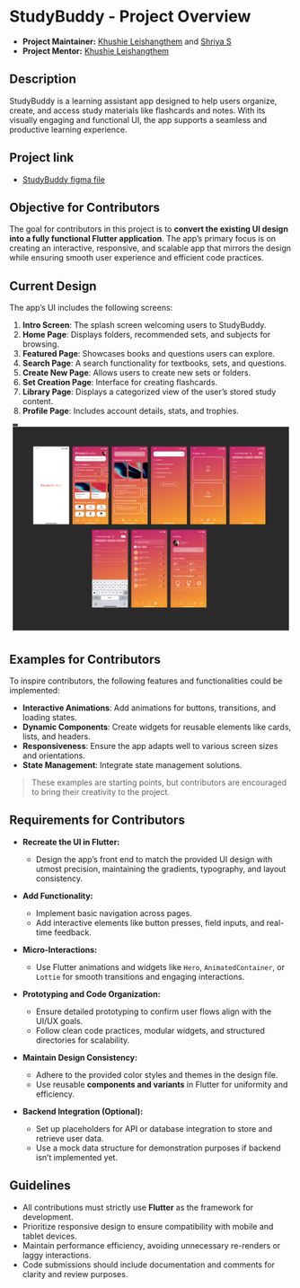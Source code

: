 # StudyBuddy - Project Overview
- **Project Maintainer:** [Khushie Leishangthem](https://github.com/Khushie134) and [Shriya S](https://github.com/soctopus2327)
- **Project Mentor:** [Khushie Leishangthem](https://github.com/Khushie134)
 
## Description  
StudyBuddy is a learning assistant app designed to help users organize, create, and access study materials like flashcards and notes. With its visually engaging and functional UI, the app supports a seamless and productive learning experience. 

## Project link
- [StudyBuddy figma file](https://www.figma.com/proto/lpb5SAEMlJjKwgYQH6WZT5/Untitled?page-id=0%3A1&node-id=1-2&node-type=frame&viewport=-70%2C42%2C0.9&t=N6LB2OqmQfWebzIr-1&scaling=scale-down&content-scaling=fixed&starting-point-node-id=50%3A2)

## Objective for Contributors  
The goal for contributors in this project is to **convert the existing UI design into a fully functional Flutter application**. The app’s primary focus is on creating an interactive, responsive, and scalable app that mirrors the design while ensuring smooth user experience and efficient code practices.  

## Current Design  
The app’s UI includes the following screens:  
1. **Intro Screen**: The splash screen welcoming users to StudyBuddy.  
2. **Home Page**: Displays folders, recommended sets, and subjects for browsing.  
3. **Featured Page**: Showcases books and questions users can explore.  
4. **Search Page**: A search functionality for textbooks, sets, and questions.  
5. **Create New Page**: Allows users to create new sets or folders.  
6. **Set Creation Page**: Interface for creating flashcards.  
7. **Library Page**: Displays a categorized view of the user’s stored study content.  
8. **Profile Page**: Includes account details, stats, and trophies.  

![all pages](https://github.com/GDG-IGDTUW/UI-UX-Mobile-Dev/blob/800fd8ee2e5fc5b17b63e5600973af2d2036dbf9/StudyBuddy%20(UI%20to%20AppD)/Section%201.png)

## Examples for Contributors  
To inspire contributors, the following features and functionalities could be implemented:  
- **Interactive Animations**: Add animations for buttons, transitions, and loading states.  
- **Dynamic Components**: Create widgets for reusable elements like cards, lists, and headers.  
- **Responsiveness**: Ensure the app adapts well to various screen sizes and orientations.  
- **State Management**: Integrate state management solutions.  

> These examples are starting points, but contributors are encouraged to bring their creativity to the project.  

## Requirements for Contributors  

- **Recreate the UI in Flutter:**  
  - Design the app’s front end to match the provided UI design with utmost precision, maintaining the gradients, typography, and layout consistency.  

- **Add Functionality:**  
  - Implement basic navigation across pages.  
  - Add interactive elements like button presses, field inputs, and real-time feedback.  

- **Micro-Interactions:**  
  - Use Flutter animations and widgets like `Hero`, `AnimatedContainer`, or `Lottie` for smooth transitions and engaging interactions.  

- **Prototyping and Code Organization:**  
  - Ensure detailed prototyping to confirm user flows align with the UI/UX goals.  
  - Follow clean code practices, modular widgets, and structured directories for scalability.  

- **Maintain Design Consistency:**  
  - Adhere to the provided color styles and themes in the design file.  
  - Use reusable **components and variants** in Flutter for uniformity and efficiency.  

- **Backend Integration (Optional):**  
  - Set up placeholders for API or database integration to store and retrieve user data.  
  - Use a mock data structure for demonstration purposes if backend isn’t implemented yet.  


## Guidelines  
- All contributions must strictly use **Flutter** as the framework for development.  
- Prioritize responsive design to ensure compatibility with mobile and tablet devices.  
- Maintain performance efficiency, avoiding unnecessary re-renders or laggy interactions.  
- Code submissions should include documentation and comments for clarity and review purposes.  

